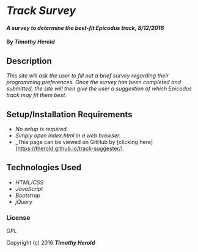 # _Track Survey_

#### _A survey to determine the best-fit Epicodus track, 8/12/2016_

#### By _**Timothy Herold**_

## Description

_This site will ask the user to fill out a brief survey regarding their programming_
_preferences. Once the survey has been completed and submitted, the site will then_
_give the user a suggestion of which Epicodus track may fit them best._

## Setup/Installation Requirements

* _No setup is required._
* _Simply open index.html in a web browser._
* _This page can be viewed on GitHub by [clicking here] (https://therold.github.io/track-suggester/).


## Technologies Used

* _HTML/CSS_
* _JavaScript_
* _Bootstrap_
* _jQuery_

### License

*GPL*

Copyright (c) 2016 **_Timothy Herold_**
